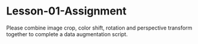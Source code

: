 # Lesson-01-Assignment
Please combine image crop, color shift, rotation and perspective transform together to complete a data augmentation script.
